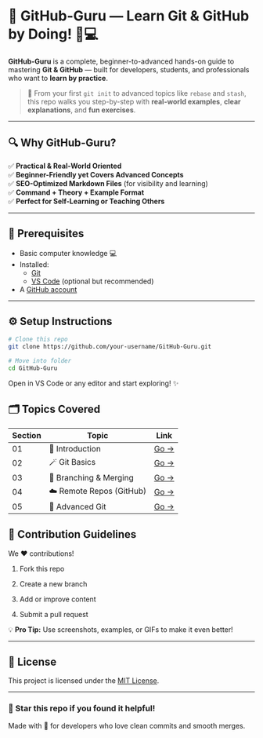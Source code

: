 # 🚀 GitHub-Guru — Learn Git & GitHub by Doing! 🧠💻

**GitHub-Guru** is a complete, beginner-to-advanced hands-on guide to mastering **Git & GitHub** — built for developers, students, and professionals who want to **learn by practice**.

> 🌟 From your first `git init` to advanced topics like `rebase` and `stash`, this repo walks you step-by-step with **real-world examples**, **clear explanations**, and **fun exercises**.

---

## 🔍 Why GitHub-Guru?

✅ **Practical & Real-World Oriented**  
✅ **Beginner-Friendly yet Covers Advanced Concepts**  
✅ **SEO-Optimized Markdown Files** (for visibility and learning)  
✅ **Command + Theory + Example Format**  
✅ **Perfect for Self-Learning or Teaching Others**

---

## 🧠 Prerequisites

- Basic computer knowledge 💻  
- Installed:
  - [Git](https://git-scm.com/downloads)
  - [VS Code](https://code.visualstudio.com/) (optional but recommended)
- A [GitHub account](https://github.com/)  

---

## ⚙️ Setup Instructions

```bash
# Clone this repo
git clone https://github.com/your-username/GitHub-Guru.git

# Move into folder
cd GitHub-Guru
```

Open in VS Code or any editor and start exploring! ✨

## 🗂️ Topics Covered

|Section|Topic|Link|
|---|---|---|
|01|🧭 Introduction|[Go →](0https://github.com/MaheshShukla1/Github-Guru/blob/main/what-is-git.md)|
|02|🪄 Git Basics|[Go →](02-Git-Basics/)|
|03|🌿 Branching & Merging|[Go →](03-Branching-Merging/)|
|04|☁️ Remote Repos (GitHub)|[Go →](04-Remote-Repos/)|
|05|🧰 Advanced Git|[Go →](05-Advanced-Git/)|


## 🤝 Contribution Guidelines

We ❤️ contributions!

1. Fork this repo
    
2. Create a new branch
    
3. Add or improve content
    
4. Submit a pull request
    

💡 **Pro Tip:** Use screenshots, examples, or GIFs to make it even better!

---

## 📜 License

This project is licensed under the [MIT License](LICENSE).

---

### 🌟 Star this repo if you found it helpful!

Made with 💖 for developers who love clean commits and smooth merges.


